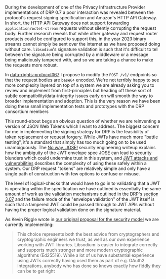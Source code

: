 During the development of one of the Privacy Infrastructure Provider implementations of DRP 0.7 a poor interaction was revealed between the protocol's request signing specification and Amazon's HTTP API Gateway. In short, the HTTP API Gateway does not support forwarding `application/octet-stream` requests without silently corrupting the request body. Further research reveals that while other gateway and request router products could be configured to support this, in the year 2023 binary streams cannot simply be sent over the internet as we have proposed doing without care. `libsodium`'s signature validation is such that it's difficult to tell between the signature being corrupted by a middleware or a message being maliciously tampered with, and so we are taking a chance to make the requests more robust.

In [data-rights-protocol#67](https://github.com/consumer-reports-innovation-lab/data-rights-protocol/pull/67) I propose to modify the `POST /v1/` endpoints so that the request bodies are `base64` encoded. We're not terribly happy to see more complexity layered on top of a system we are already asking you to review and implement from first-principles but heading off these sort of subtle compatibility/data-integrity issues early on will smooth the way to broader implementation and adoption. This is the very reason we have been doing these small implementation tests and prototypes with the DRP consortium members

This round-about begs an obvious question of whether we are reinventing a version of JSON Web Tokens which I want to address. The biggest concern for me in implementing the signing strategy for DRP is the feasibility of token replacement or request forgery. While JWTs have much more "battle testing", it's a standard that simply has too much going on to be used unambiguously. The [No way, JOSE!](https://paragonie.com/blog/2017/03/jwt-json-web-tokens-is-bad-standard-that-everyone-should-avoid) security engineering writeup explains how the ambiguity of the JWT envelope spec JOSE can lead to security blunders which could undermine trust in this system, and [JWT attacks and vulnerabilities](https://www.invicti.com/blog/web-security/json-web-token-jwt-attacks-vulnerabilities/) describes the complexity of using these safely within a system. Our DRP request "tokens" are relatively simple and only have a single path of construction with few options to confuse or misuse.

The level of logical-checks that would have to go in to validating that a JWT is operating within the specification we have outlined is essentially the same amount of work as the validation mechanisms outlined in the DRP's [section 3.07](https://github.com/consumer-reports-innovation-lab/data-rights-protocol/blob/main/data-rights-protocol.md#user-content-307-api-authentication) and the failure mode of the "envelope validation" of the JWT itself is such that a tampered JWT could be passed through to JWT APIs without having the proper logical validation done on the signature material.

As Kevin Riggle wrote in [our original proposal for the security model](https://raw.githubusercontent.com/consumer-reports-digital-lab/data-rights-protocol/main/files/DRP_security_model.pdf) we are currently implementing:

> This choice represents both the best advice from cryptographers and cryptographic engineers
> we trust, as well as our own experience working with JWT libraries. Libsodium is easier to
> integrate correctly and supports much stronger and more modern cryptographic algorithms
> (Ed25519). While a lot of us have substantial experience using JWTs correctly having used
> them as part of e.g. OAuth2 integrations, anybody who has done so knows exactly how fiddly
> they can be to get right

